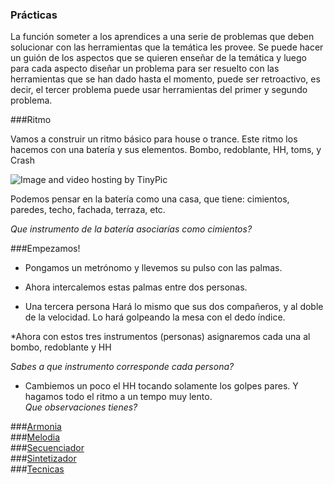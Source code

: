 ### Prácticas

La función someter a los aprendices a una serie de problemas que deben solucionar
con las herramientas que la temática les provee.
Se puede hacer un guión de los aspectos que se quieren enseñar de la temática
y luego para cada aspecto diseñar un problema para ser resuelto con las
herramientas que se han dado hasta el momento, puede ser retroactivo,
es decir, el tercer problema puede usar herramientas del primer y segundo
problema.




###Ritmo   

Vamos a construir un ritmo básico para house o trance.
Este ritmo los hacemos con una batería y sus elementos.
Bombo, redoblante, HH, toms, y Crash 

<img src="http://i58.tinypic.com/2w2kk9e.jpg" border="0" alt="Image and video hosting by TinyPic"></a>


Podemos pensar en la batería como una casa, que tiene: cimientos, paredes, techo, fachada, terraza, etc.

*Que instrumento de la batería asociarías como cimientos?*

###Empezamos!

* Pongamos un metrónomo y llevemos su pulso con las palmas.

* Ahora intercalemos estas palmas entre dos personas.

* Una tercera persona Hará lo mismo que sus dos compañeros, y al doble de la velocidad.
Lo hará golpeando la mesa con el dedo índice.

*Ahora con estos tres instrumentos (personas) asignaremos cada una al bombo, redoblante y HH

*Sabes a que instrumento corresponde cada persona?* 

* Cambiemos un poco el HH tocando solamente los golpes pares. Y hagamos todo el ritmo a un tempo muy lento.  
*Que observaciones tienes?*



###[Armonia](armonia.md)  
###[Melodia](melodia.md)    
###[Secuenciador](secuenciador.md)   
###[Sintetizador](sintetizador.md)    
###[Tecnicas](tecnicas.md)   
   
